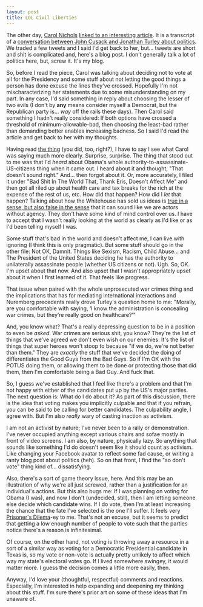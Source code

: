 ```yaml
---
layout: post
title: LOL Civil Liberties
---
```

The other day, [Carol Nichols](https://twitter.com/Carols10cents)
[linked to an interesting article](https://twitter.com/Carols10cents/status/240539655211196416).
It is a transcript of a [conversation between John Cusack and Jonathan Turley about politics](http://www.nakedcapitalism.com/2012/08/john-cusack-jonathan-turley-on-obamas-constitution.html).
We traded a few tweets and I said I'd get back to her, but... tweets are short
and shit is complicated and, here's a blog post. I don't generally talk a lot of
politics here, but, screw it. It's my blog.

So, before I read the piece, Carol was talking about deciding not to vote at
all for the Presidency and some stuff about not letting the good things a
person has done excuse the lines they've crossed. Hopefully I'm not
mischaracterizing her statements due to some misunderstanding on my part. In
any case, I'd said something in reply about choosing the lesser of two evils (I
don't by <strong>any</strong> means consider myself a Democrat, but the
Republican party is... <em>way</em> off the rails these days). Then Carol said
something I hadn't really considered: If both options have crossed a threshold
of minimum-allowable-bad, then choosing the least-bad rather than demanding
better enables increasing badness. So I said I'd read the article and get back
to her with my thoughts.

Having read [the thing](http://www.nakedcapitalism.com/2012/08/john-cusack-jonathan-turley-on-obamas-constitution.html)
(you did, too, right?), I have to say I see what Carol was saying
much more clearly. Surprise, surprise. The thing that stood out to me was that
I'd <em>heard</em> about Obama's whole authority-to-assassinate-US-citizens
thing when it came out. I heard about it and thought, "That doesn't sound
right." And... then forgot about it. Or, more accurately, I filed it under "Bad
Shit In The World That, Thank Eris, Doesn't Affect Me" and then got all riled
up about health care and tax breaks for the rich at the expense of the rest of
us, etc. How did that happen? How did I <em>let</em> that happen? Talking about
how the Whitehouse has sold us ideas is [true in a sense, but also false in the sense](http://www.goodreads.com/quotes/111920-all-statements-are-true-in-some-sense-false-in-some)
that it can sound like we are actors without agency. They don't have some kind
of mind control over us. I have to accept that I wasn't really looking at the
world as clearly as I'd like or as I'd been telling myself I was.

Some stuff that's bad in the world and doesn't affect me, I can live with
ignoring (I think this is only pragmatic). But some stuff should go in the
other file: Not OK, Damnit. Things like Sexism, Racism, Child Abuse... and The
President of the United States deciding he has the authority to unilaterally
assassinate people (whether US citizens or not). Ugh. So, OK. I'm upset about
that now. And also upset that I wasn't appropriately upset about it when I
first learned of it. That feels like progress.

That issue when paired with the whole unprosecuted war crimes thing and the
implications that has for mediating international interactions and Nuremberg
precedents really drove Turley's question home to me: "Morally, are you
comfortable with saying, ‘I know the administration is concealing war crimes,
but they’re really good on healthcare?’"

And, you know what? That's a really depressing question to be in a position
to even be <em>asked</em>. War crimes are serious shit, you know? They're the
list of things that we've agreed we don't even wish on our enemies. It's the
list of things that super heroes won't stoop to because "if we do, we're not
better than them." They are <em>exactly</em> the stuff that we've decided the
doing of differentiates the Good Guys from the Bad Guys. So if I'm OK with the
POTUS doing them, or allowing them to be done or protecting those that did
them, then I'm comfortable being a Bad Guy. And fuck that.

So, I guess we've established that I feel like there's a problem and that
I'm not happy with either of the candidates put up by the US's major parties.
The next question is: What do I do about it? As part of this discussion, there
is the idea that voting makes you implicitly culpable and that if you refrain,
you can be said to be calling for better candidates. The culpability angle, I
agree with. But I'm also <em>really</em> wary of casting inaction as
activism.

I am not an activist by nature; I've never been to a rally or demonstration.
I've never occupied anything except various chairs and sofae mostly in front of
video screens. I am also, by nature, physically lazy. So anything that sounds
like something I'd do doesn't seem like it should count as activism. Like
changing your Facebook avatar to reflect some fad cause, or writing a ranty
blog post about politics (heh). So on that front, I find the "so don't vote"
thing kind of... dissatisfying.

Also, there's a sort of game theory issue, here. And this may be an
illustration of why we're all just screwed, rather than a justification for an
individual's actions. But this also bugs me: If I was planning on voting for
Obama (I was), and now I don't (undecided, still), then I am letting someone
else decide which candidate wins. If I do vote, then I'm at least increasing
the chance that the fate I've selected is the one I'll suffer. It feels very
[Prisoner's Dilema](http://en.wikipedia.org/wiki/Prisoner%27s_dilema)-ey to me.
That's not an excuse, but it seems to predict that getting a low enough number
of people to vote such that the parties notice there's a reason is
infinitesimal.

Of course, on the other hand, not voting is throwing away a resource in a
sort of a similar way as voting for a Democratic Presidential candidate in
Texas is, so my vote or non-vote is actually pretty unlikely to affect which
way my state's electoral votes go. If I lived somewhere swingey, it would
matter more. I guess the decision comes a little more easily, then.

Anyway, I'd love your (thoughtful, respectful) comments and reactions.
Especially, I'm interested in help expanding and deepening my thinking about
this stuff. I'm sure there's prior art on some of these ideas that I'm unaware
of.
